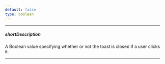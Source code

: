 ```yaml
---
default: false
type: boolean
---
```

---
##### shortDescription
A Boolean value specifying whether or not the toast is closed if a user clicks it.

---
